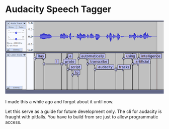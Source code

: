 # Audacity Speech Tagger

![](hooray.png)

I made this a while ago and forgot about it until now.

Let this serve as a guide for future development only. The cli for audacity is fraught with pitfalls. You have to build from src just to allow programmatic access.
